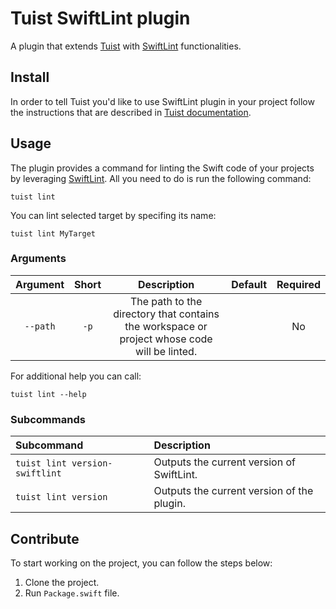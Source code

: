 # Tuist SwiftLint plugin

A plugin that extends [Tuist](https://github.com/tuist/tuist) with [SwiftLint](https://github.com/realm/SwiftLint) functionalities.

## Install

In order to tell Tuist you'd like to use SwiftLint plugin in your project follow the instructions that are described in [Tuist documentation](https://docs.tuist.io/plugins/using-plugins).

## Usage

The plugin provides a command for linting the Swift code of your projects by leveraging [SwiftLint](https://github.com/realm/SwiftLint). All you need to do is run the following command:

```
tuist lint
```

You can lint selected target by specifing its name:

```
tuist lint MyTarget
```

### Arguments

| Argument   | Short  | Description  | Default  | Required  |
|:-:|:-:|:-:|:-:|:-:|
| `--path`  | `-p`  | The path to the directory that contains the workspace or project whose code will be linted.  |   | No  |

For additional help you can call:

```
tuist lint --help
```

### Subcommands

| Subcommand  | Description  |
|:-|:-|
| `tuist lint version-swiftlint`  | Outputs the current version of SwiftLint.  |
| `tuist lint version`  | Outputs the current version of the plugin.  |

## Contribute

To start working on the project, you can follow the steps below:
1. Clone the project.
2. Run `Package.swift` file. 
